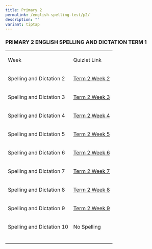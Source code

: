```yaml
---
title: Primary 2
permalink: /english-spelling-test/p2/
description: ""
variant: tiptap
---
```

<h3>PRIMARY 2 ENGLISH SPELLING AND DICTATION TERM 1</h3><table><tbody><tr><td rowspan="1" colspan="1"><p>Week</p></td><td rowspan="1" colspan="1"><p>Quizlet Link</p></td></tr><tr><td rowspan="1" colspan="1"><p>Spelling and Dictation 2</p></td><td rowspan="1" colspan="1"><p><a href="https://quizlet.com/_95ne7a?x=1jqt&amp;i=1c2gxb" rel="noopener noreferrer" target="_blank">Term 2 Week 2</a></p></td></tr><tr><td rowspan="1" colspan="1"><p>Spelling and Dictation 3</p></td><td rowspan="1" colspan="1"><p><a href="https://quizlet.com/_95nevv?x=1jqt&amp;i=1c2gxb" rel="noopener noreferrer" target="_blank">Term 2 Week 3</a></p></td></tr><tr><td rowspan="1" colspan="1"><p>Spelling and Dictation 4</p></td><td rowspan="1" colspan="1"><p><a href="https://quizlet.com/_95nfmm?x=1jqt&amp;i=1c2gxb" rel="noopener noreferrer" target="_blank">Term 2 Week 4</a></p></td></tr><tr><td rowspan="1" colspan="1"><p>Spelling and Dictation 5</p></td><td rowspan="1" colspan="1"><p><a href="https://quizlet.com/_95ngd2?x=1jqt&amp;i=1c2gxb" rel="noopener noreferrer" target="_blank">Term 2 Week 5</a></p></td></tr><tr><td rowspan="1" colspan="1"><p>Spelling and Dictation 6</p></td><td rowspan="1" colspan="1"><p><a href="https://quizlet.com/_95ngzl?x=1jqt&amp;i=1c2gxb" rel="noopener noreferrer" target="_blank">Term 2 Week 6</a></p></td></tr><tr><td rowspan="1" colspan="1"><p>Spelling and Dictation 7</p></td><td rowspan="1" colspan="1"><p><a href="https://quizlet.com/_95nhnl?x=1jqt&amp;i=1c2gxb" rel="noopener noreferrer" target="_blank">Term 2 Week 7</a></p></td></tr><tr><td rowspan="1" colspan="1"><p>Spelling and Dictation 8</p></td><td rowspan="1" colspan="1"><p><a href="https://quizlet.com/_95nidd?x=1jqt&amp;i=1c2gxb" rel="noopener noreferrer" target="_blank">Term 2 Week 8</a></p></td></tr><tr><td rowspan="1" colspan="1"><p>Spelling and Dictation 9</p></td><td rowspan="1" colspan="1"><p><a href="https://quizlet.com/_95niy3?x=1jqt&amp;i=1c2gxb" rel="noopener noreferrer" target="_blank">Term 2 Week 9</a></p></td></tr><tr><td rowspan="1" colspan="1"><p>Spelling and Dictation 10</p></td><td rowspan="1" colspan="1"><p>No Spelling</p></td></tr><tr><td rowspan="1" colspan="1"><p></p></td><td rowspan="1" colspan="1"><p></p></td></tr></tbody></table><h3></h3><p></p>
